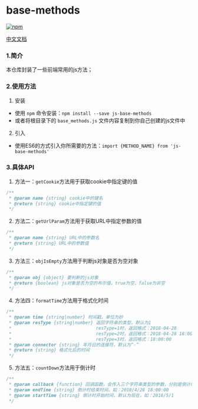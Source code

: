 # base-methods
[![npm](https://img.shields.io/npm/v/js-base-methods.svg)](https://www.npmjs.com/package/js-base-methods)

[中文文档]()
### 1.简介
本仓库封装了一些前端常用的js方法；

### 2.使用方法
1. 安装
- 使用 `npm` 命令安装：`npm install --save js-base-methods`
- 或者将根目录下的 `base_methods.js` 文件内容复制到你自己创建的js文件中
2. 引入
- 使用ES6的方式引入你所需要的方法：`import {METHOD_NAME} from 'js-base-methods'`

### 3.具体API
1. 方法一：`getCookie`方法用于获取cookie中指定键的值
``` javascript
/**
 * @param name {string} cookie中的键名
 * @return {string} cookie中指定键的值
 */
```
2. 方法二：`getUrlParam`方法用于获取URL中指定参数的值
``` javascript
/**
 * @param name {string} URL中的参数名
 * @return {string} URL中的参数值
 */
```
3. 方法三：`objIsEmpty`方法用于判断js对象是否为空对象
``` javascript
/**
 * @param obj {object} 要判断的js对象
 * @return {boolean} js对象是否为空的布尔值，true为空，false为非空
 */
```
4. 方法四：`formatTime`方法用于格式化时间
``` javascript
/**
 * @param time {string|number} 时间戳，单位为妙
 * @param resType {string|number} 返回字符串的类型，默认为1
 *                                resType=1时，返回格式：2018-04-28
 *                                resType=2时，返回格式：2018-04-28 18:00:00
 *                                resType=3时，返回格式：18:00:00
 * @param connector {string} 年月日的连接符，默认为“-”
 * @return {string} 格式化后的时间
 */
```
5. 方法五：`countDown`方法用于倒计时
``` javascript
/**
 * @param callback {function} 回调函数，会传入三个字符串类型的参数，分别是倒计时的时、分、妙
 * @param endTime {string} 倒计时结束时间，如：2018/4/28 18:00:00
 * @param startTime {string} 倒计时开始时间，默认为现在，如：2018/5/1
 */
```
